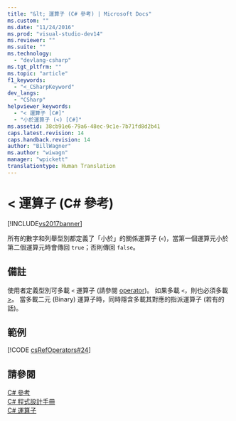```yaml
---
title: "&lt; 運算子 (C# 參考) | Microsoft Docs"
ms.custom: ""
ms.date: "11/24/2016"
ms.prod: "visual-studio-dev14"
ms.reviewer: ""
ms.suite: ""
ms.technology: 
  - "devlang-csharp"
ms.tgt_pltfrm: ""
ms.topic: "article"
f1_keywords: 
  - "<_CSharpKeyword"
dev_langs: 
  - "CSharp"
helpviewer_keywords: 
  - "< 運算子 [C#]"
  - "小於運算子 (<) [C#]"
ms.assetid: 38cb91e6-79a6-48ec-9c1e-7b71fd8d2b41
caps.latest.revision: 14
caps.handback.revision: 14
author: "BillWagner"
ms.author: "wiwagn"
manager: "wpickett"
translationtype: Human Translation
---
```

# &lt; 運算子 (C# 參考)
[!INCLUDE[vs2017banner](../../../csharp/includes/vs2017banner.md)]

所有的數字和列舉型別都定義了「小於」的關係運算子 \(`<`\)，當第一個運算元小於第二個運算元時會傳回 `true`；否則傳回 `false`。  
  
## 備註  
 使用者定義型別可多載 `<` 運算子 \(請參閱 [operator](../../../csharp/language-reference/keywords/operator.md)\)。  如果多載 `<`，則也必須多載 [\>](../../../csharp/language-reference/operators/greater-than-operator.md)。  當多載二元 \(Binary\) 運算子時，同時隱含多載其對應的指派運算子 \(若有的話\)。  
  
## 範例  
 [!CODE [csRefOperators#24](../CodeSnippet/VS_Snippets_VBCSharp/csrefOperators#24)]  
  
## 請參閱  
 [C\# 參考](../../../csharp/language-reference/index.md)   
 [C\# 程式設計手冊](../../../csharp/programming-guide/index.md)   
 [C\# 運算子](../../../csharp/language-reference/operators/index.md)